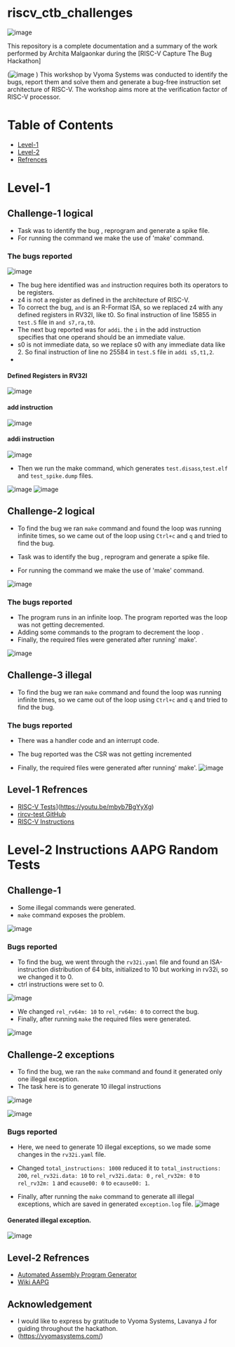 # riscv_ctb_challenges
![image](https://github.com/vyomasystems-lab/riscv-ctb-challenge-Archita0102/assets/66164675/7c9dab74-95db-40dc-a5f7-83adbe73dc15)


This repository is a complete documentation and a summary of the work performed by Archita Malgaonkar during the [RISC-V Capture The Bug Hackathon]


(![image](https://github.com/vyomasystems-lab/riscv-ctb-challenge-Archita0102/assets/66164675/9ec914b6-3bcd-4886-ab5f-89843cf872a8)
) 
This workshop by Vyoma Systems was conducted to identify the bugs, report them and solve them and generate a bug-free instruction set architecture of RISC-V. The workshop aims more at the verification factor of RISC-V processor.


# Table of Contents
  * [Level-1](#Level-1)
  * [Level-2](#Level-2)
  * [Refrences](#Refrences)
  
# Level-1
## Challenge-1 logical

- Task was to identify the bug , reprogram and generate a spike file.
- For running the command we make the use of 'make' command.

### The bugs reported
![image](https://github.com/vyomasystems-lab/riscv-ctb-challenge-Archita0102/assets/66164675/9cd81136-4043-41a2-8aa0-29496beb77ba)


- The bug here identified was `and` instruction requires both its operators to be registers.
- z4 is not a register as defined in the architecture of RISC-V.
- To correct the bug, `and` is an R-Format ISA, so we replaced z4 with any defined registers in RV32I, like t0. So final instruction of line 15855 in `test.S` file in `and s7,ra,t0`.
- The next bug reported was for `addi`. the `i` in the add instruction specifies that one operand should be an immediate value.
- s0 is not immediate data, so we replace s0 with any immediate data like 2. So final instruction of line no 25584 in `test.S` file in `addi s5,t1,2`.
- 
  
#### Defined Registers in RV32I
![image](https://github.com/vyomasystems-lab/riscv-ctb-challenge-Archita0102/assets/66164675/7d185e9e-9a4a-422c-a5b9-470cc5810590)

#### add instruction
![image](https://github.com/vyomasystems-lab/riscv-ctb-challenge-Archita0102/assets/66164675/f8c033b6-7ada-4743-98aa-047ca46b298a)


#### addi instruction

![image](https://github.com/vyomasystems-lab/riscv-ctb-challenge-Archita0102/assets/66164675/5eca11b1-eb83-4d49-a85c-f822ef52cb99)


- Then we run the make command, which generates `test.disass`,`test.elf` and `test_spike.dump` files.
  
![image](https://github.com/vyomasystems-lab/riscv-ctb-challenge-Archita0102/assets/66164675/1c2978d2-44f8-4353-941a-3636bf6c1f7b)
![image](https://github.com/vyomasystems-lab/riscv-ctb-challenge-Archita0102/assets/66164675/06dd1eca-40a3-4c82-accf-09b38aa59690)


## Challenge-2 logical

- To find the bug we ran `make` command and found the loop was running infinite times, so we came out of the loop using `Ctrl+c` and `q` and tried to find the bug.
  

- Task was to identify the bug , reprogram and generate a spike file.
- For running the command we make the use of 'make' command.

![image](https://github.com/vyomasystems-lab/riscv-ctb-challenge-Archita0102/assets/66164675/24d5aa54-41a0-43c5-9014-059c2a86a07e)



### The bugs reported
- The program runs in an infinite loop. The program reported was the loop was not getting decremented.
- Adding some commands to the program to decrement the loop .
- Finally, the required files were generated after running' make'.

![image](https://github.com/vyomasystems-lab/riscv-ctb-challenge-Archita0102/assets/66164675/03b08882-ee3d-4e8e-a45e-056b4bc02001)




## Challenge-3 illegal

- To find the bug we ran `make` command and found the loop was running infinite times, so we came out of the loop using `Ctrl+c` and `q` and tried to find the bug.
  


### The bugs reported
- There was a handler code and an interrupt code.
- The bug reported was the CSR was not getting incremented


- Finally, the required files were generated after running' make'.
![image](https://github.com/vyomasystems-lab/riscv-ctb-challenge-Archita0102/assets/66164675/a11380fd-bfec-444a-a2b0-043b6400b99c)

## Level-1 Refrences 
- [RISC-V Tests]([https://www.youtube.com/watch?v=mbyb7BgYyXg)](https://youtu.be/mbyb7BgYyXg)
- [rircv-test GitHub]([https://github.com/riscv-software-src/riscv-tests](https://www.google.com/url?q=https://github.com/riscv-software-src/riscv-tests&sa=D&source=apps-viewer-frontend&ust=1690897725906011&usg=AOvVaw137g2g_y4HBnjO4WgFlOkB&hl=en))
- [RISC-V Instructions](https://youtu.be/bp-Y7nSJa8o)

# Level-2 Instructions AAPG Random Tests
## Challenge-1 

- Some illegal commands were generated.
- `make` command exposes the problem.

![image](https://github.com/vyomasystems-lab/riscv-ctb-challenge-Archita0102/assets/66164675/9cefe160-78cf-4d54-8e40-75586ce4e492)


###  Bugs reported
- To find the bug, we went through the `rv32i.yaml` file and found an ISA-instruction distribution of 64 bits, initialized to 10 but working in rv32i, so we changed it to 0.
- ctrl instructions were set to 0.
  
![image](https://github.com/vyomasystems-lab/riscv-ctb-challenge-Archita0102/assets/66164675/2942cd68-83de-41ea-b4f4-32ebfcbfefa4)

- We changed `rel_rv64m: 10` to `rel_rv64m: 0` to correct the bug.
- Finally, after running `make` the required files were generated.

![image](https://github.com/vyomasystems-lab/riscv-ctb-challenge-Archita0102/assets/66164675/0f2748f7-6b23-43ef-92e2-65fa98c993cd)


## Challenge-2 exceptions

- To find the bug, we ran the `make` command and found it generated only one illegal exception.
- The task here is to generate 10 illegal instructions


![image](https://github.com/vyomasystems-lab/riscv-ctb-challenge-Archita0102/assets/66164675/a0617d2a-d7d6-49e4-8b10-7895b5cb9ec5)

![image](https://github.com/vyomasystems-lab/riscv-ctb-challenge-Archita0102/assets/66164675/e570eb9c-adc0-4a4b-a574-1bd78d0ad51e)


### Bugs reported
- Here, we need to generate 10 illegal exceptions, so we made some changes in the `rv32i.yaml` file.
- Changed `total_instructions: 1000` reduced it to `total_instructions: 200`, `rel_rv32i.data: 10` to `rel_rv32i.data: 0` ,  `rel_rv32m: 0` to `rel_rv32m: 1` and `ecause00: 0` to `ecause00: 1`.


- Finally, after running the `make` command to generate all illegal exceptions, which are saved in generated `exception.log` file.
![image](https://github.com/vyomasystems-lab/riscv-ctb-challenge-Archita0102/assets/66164675/7bfd8820-6d40-4bbe-95d4-1828dcfc194c)

#### Generated illegal exception.
![image](https://github.com/vyomasystems-lab/riscv-ctb-challenge-Archita0102/assets/66164675/275c042e-0822-4b76-bd67-dbcb39ac3353)




## Level-2 Refrences 
- [Automated Assembly Program Generator]([https://gitlab.com/shaktiproject/tools/aapg](https://gitlab.com/shaktiproject/tools/aapg))
- [Wiki AAPG]([https://gitlab.com/shaktiproject/tools/aapg/-/wikis/Wiki-AAPG-%5B2.2.2%5D](https://gitlab.com/shaktiproject/tools/aapg/-/wikis/Wiki-AAPG-%5B2.2.2%5D)https://gitlab.com/shaktiproject/tools/aapg/-/wikis/Wiki-AAPG-%5B2.2.2%5D)


## Acknowledgement

- I would like to express by gratitude to Vyoma Systems, Lavanya J for guiding throughout the hackathon.
- (https://vyomasystems.com/)

